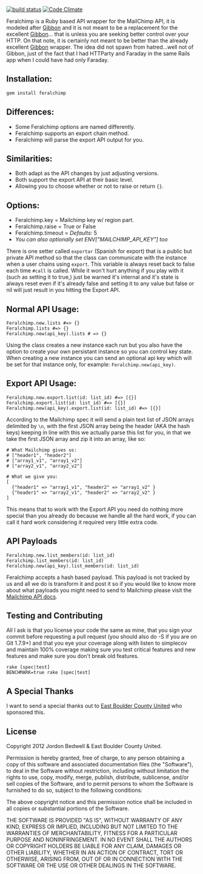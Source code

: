 [![build status](https://travis-ci.org/envygeeks/feralchimp.png)](https://travis-ci.org/envygeeks/feralchimp/) [![Code Climate](https://codeclimate.com/badge.png)](https://codeclimate.com/github/envygeeks/feralchimp)

Feralchimp is a Ruby based API wrapper for the MailChimp API, it is modeled after [Gibbon](https://github.com/amro/gibbon) and it is not meant to be a replacement for the excellent [Gibbon](https://github.com/amro/gibbon)... that is unless you are seeking better control over your HTTP. On that note, it is certainly not meant to be better than the already excellent [Gibbon](https://github.com/amro/gibbon) wrapper. The idea did not spawn from hatred...well not of Gibbon, just of the fact that I had HTTParty and Faraday in the same Rails app when I could have had only Faraday.

## Installation:
```sh
gem install feralchimp
```

## Differences:
* Some Feralchimp options are named differently.
* Feralchimp supports an export chain method.
* Feralchimp will parse the export API output for you.

## Similarities:
* Both adapt as the API changes by just adjusting versions.
* Both support the export API at their basic level.
* Allowing you to choose whether or not to raise or return `{}`.

## Options:
* Feralchimp.key = Mailchimp key w/ region part.
* Feralchimp.raise = True or False
* Feralchimp.timeout = *Defaults:* 5
* *You can also optionally set ENV["MAILCHIMP_API_KEY"] too*

There is one setter called `exportar` (Spanish for export) that is a public but private API method so that the class can communicate with the instance when a user chains using `export`.  This variable is always reset back to false each time `#call` is called. While it won't hurt anything if you play with it (such as setting it to true,) just be warned it's internal and it's state is always reset even if it's already false and setting it to any value but false or nil will just result in you hitting the Export API.

## Normal API Usage:

    Feralchimp.new.lists #=> {}
    Feralchimp.lists #=> {}
    Feralchimp.new(api_key).lists # => {}

Using the class creates a new instance each run but you also have the option to create your own persistant instance so you can control key state.  When creating a new instance you can send an optional api key which will be set for that instance only, for example: `Feralchimp.new(api_key)`.

## Export API Usage:

    Feralchimp.new.export.list(id: list_id) #=> [{}]
    Feralchimp.export.list(id: list_id) #=> [{}]
    Feralchimp.new(api_key).export.list(id: list_id) #=> [{}]

According to the Mailchimp spec it will send a plain text list of JSON arrays delimited by `\n`, with the first JSON array being the header (AKA the hash keys) keeping in line with this we actually parse this list for you, in that we take the first JSON array and zip it into an array, like so:

    # What Mailchimp gives us:
    # ["header1", "header2"]
    # ["array1_v1", "array1_v2"]
    # ["array2_v1", "array2_v2"]

    # What we give you:
    [
      {"header1" => "array1_v1", "header2" => "array1_v2" }
      {"header1" => "array2_v1", "header2" => "array2_v2" }
    ]

This means that to work with the Export API you need do nothing more special than you already do because we handle all the hard work, if you can call it hard work considering it required very little extra code.

## API Payloads

    Feralchimp.new.list_members(id: list_id)
    Feralchimp.list_members(id: list_id)
    Feralchimp.new(api_key).list_members(id: list_id)

Feralchimp accepts a hash based payload.  This payload is not tracked by us and all we do is transform it and post it so if you would like to know more about what payloads you might need to send to Mailchimp please visit the [Mailchimp API docs](http://apidocs.mailchimp.com/api/1.3/).

## Testing and Contributing

All I ask is that you license your code the same as mine, that you sign your commit before requesting a pull request (you should also do -S if you are on Git 1.7.9+) and that you eye your coverage along with listen to simplecov and maintain 100% coverage making sure you test critical features and new features and make sure you don't break old features.

```
rake [spec|test]
BENCHMARK=true rake [spec|test]
```

## A Special Thanks

I want to send a special thanks out to [East Boulder County United](http://eastbocounited.org) who sponsored this.

## License

Copyright 2012 Jordon Bedwell & East Boulder County United.

Permission is hereby granted, free of charge, to any person obtaining a copy of this software and associated documentation files (the "Software"), to deal in the Software without restriction, including without limitation the rights to use, copy, modify, merge, publish, distribute, sublicense, and/or sell copies of the Software, and to permit persons to whom the Software is furnished to do so, subject to the following conditions:

The above copyright notice and this permission notice shall be included in all copies or substantial portions of the Software.

THE SOFTWARE IS PROVIDED "AS IS", WITHOUT WARRANTY OF ANY KIND, EXPRESS OR IMPLIED, INCLUDING BUT NOT LIMITED TO THE WARRANTIES OF MERCHANTABILITY, FITNESS FOR A PARTICULAR PURPOSE AND NONINFRINGEMENT. IN NO EVENT SHALL THE AUTHORS OR COPYRIGHT HOLDERS BE LIABLE FOR ANY CLAIM, DAMAGES OR OTHER LIABILITY, WHETHER IN AN ACTION OF CONTRACT, TORT OR OTHERWISE, ARISING FROM, OUT OF OR IN CONNECTION WITH THE SOFTWARE OR THE USE OR OTHER DEALINGS IN THE SOFTWARE.
